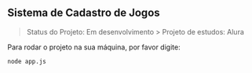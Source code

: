 <h2>Sistema de Cadastro de Jogos</h2>

> Status do Projeto: Em desenvolvimento >
> Projeto de estudos: Alura

Para rodar o projeto na sua máquina, por favor digite:

```
node app.js
```
